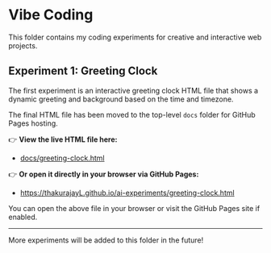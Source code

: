 # Vibe Coding

This folder contains my coding experiments for creative and interactive web projects.


## Experiment 1: Greeting Clock
The first experiment is an interactive greeting clock HTML file that shows a dynamic greeting and background based on the time and timezone.

The final HTML file has been moved to the top-level `docs` folder for GitHub Pages hosting.

👉 **View the live HTML file here:**
- [docs/greeting-clock.html](../docs/greeting-clock.html)

👉 **Or open it directly in your browser via GitHub Pages:**
- https://thakurajayL.github.io/ai-experiments/greeting-clock.html

You can open the above file in your browser or visit the GitHub Pages site if enabled.

---

More experiments will be added to this folder in the future!
